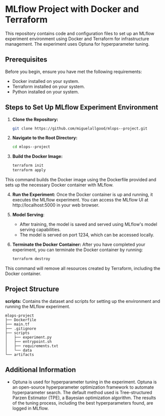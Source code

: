 # MLflow Project with Docker and Terraform

This repository contains code and configuration files to set up an MLflow experiment environment using Docker and Terraform for infrastructure management. The experiment uses Optuna for hyperparameter tuning.

## Prerequisites

Before you begin, ensure you have met the following requirements:

- Docker installed on your system.
- Terraform installed on your system.
- Python installed on your system.

## Steps to Set Up MLflow Experiment Environment

1. **Clone the Repository:**
    ```bash
    git clone https://github.com/miguelallgood/mlops--project.git
2. **Navigate to the Root Directory:**
    ```bash
    cd mlops--project
3. **Build the Docker Image:**
    ```bash    
    terraform init
    terraform apply
This command builds the Docker image using the Dockerfile provided and sets up the necessary Docker container with MLflow.

4. **Run the Experiment:**
Once the Docker container is up and running, it executes the MLflow experiment. You can access the MLflow UI at http://localhost:5000 in your web browser.

5. **Model Serving**:
   - After training, the model is saved and served using MLflow's model serving capabilities.
   - The model is served on port 1234, which can be accessed locally.

6. **Terminate the Docker Container:**
After you have completed your experiment, you can terminate the Docker container by running:
    ```bash
    terraform destroy
This command will remove all resources created by Terraform, including the Docker container.

## Project Structure

**scripts:** Contains the dataset and scripts for setting up the environment and running the MLflow experiment.

```
mlops-project
├── Dockerfile
├── main.tf
├── .gitignore
├── scripts
│   ├── experiment.py
│   ├── entrypoint.sh
│   ├── requirements.txt
│   └── data
└── artifacts
```

## Additional Information

- Optuna is used for hyperparameter tuning in the experiment. Optuna is an open-source hyperparameter optimization framework to automate hyperparameter search. The default method used is Tree-structured Parzen Estimator (TPE), a Bayesian optimization algorithm. The results of the tuning process, including the best hyperparameters found, are logged in MLflow. 
